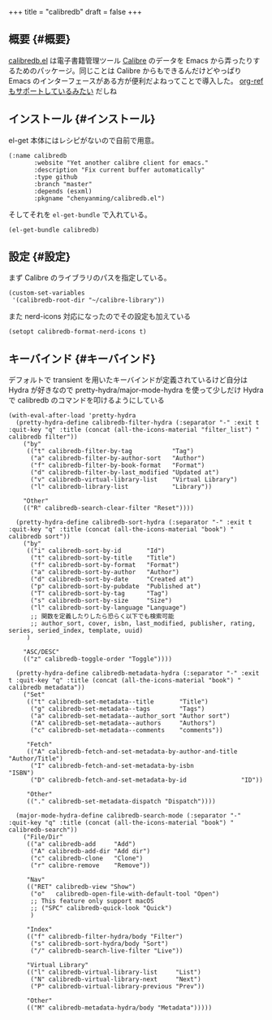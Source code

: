 +++
title = "calibredb"
draft = false
+++

## 概要 {#概要}

[calibredb.el](https://github.com/chenyanming/calibredb.el) は電子書籍管理ツール [Calibre](https://calibre-ebook.com/) のデータを Emacs から弄ったりするためのパッケージ。同じことは Calibre からもできるんだけどやっぱり Emacs のインターフェースがある方が便利だよねってことで導入した。
[org-ref もサポートしているみたい](https://github.com/chenyanming/calibredb.el#configure-to-support-org-ref) だしね


## インストール {#インストール}

el-get 本体にはレシピがないので自前で用意。

```emacs-lisp
(:name calibredb
       :website "Yet another calibre client for emacs."
       :description "Fix current buffer automatically"
       :type github
       :branch "master"
       :depends (esxml)
       :pkgname "chenyanming/calibredb.el")
```

そしてそれを `el-get-bundle` で入れている。

```emacs-lisp
(el-get-bundle calibredb)
```


## 設定 {#設定}

まず Calibre のライブラリのパスを指定している。

```emacs-lisp
(custom-set-variables
 '(calibredb-root-dir "~/calibre-library"))
```

また nerd-icons 対応になったのでその設定も加えている

```emacs-lisp
(setopt calibredb-format-nerd-icons t)
```


## キーバインド {#キーバインド}

デフォルトで transient を用いたキーバインドが定義されているけど自分は Hydra が好きなので pretty-hydra/major-mode-hydra を使って少しだけ Hydra で calibredb のコマンドを叩けるようにしている

```emacs-lisp
(with-eval-after-load 'pretty-hydra
  (pretty-hydra-define calibredb-filter-hydra (:separator "-" :exit t :quit-key "q" :title (concat (all-the-icons-material "filter_list") " calibredb filter"))
    ("by"
     (("t" calibredb-filter-by-tag           "Tag")
      ("a" calibredb-filter-by-author-sort   "Author")
      ("f" calibredb-filter-by-book-format   "Format")
      ("d" calibredb-filter-by-last_modified "Updated at")
      ("v" calibredb-virtual-library-list    "Virtual Library")
      ("l" calibredb-library-list            "Library"))

    "Other"
    (("R" calibredb-search-clear-filter "Reset"))))

  (pretty-hydra-define calibredb-sort-hydra (:separator "-" :exit t :quit-key "q" :title (concat (all-the-icons-material "book") " calibredb sort"))
    ("by"
     (("i" calibredb-sort-by-id       "Id")
      ("t" calibredb-sort-by-title    "Title")
      ("f" calibredb-sort-by-format   "Format")
      ("a" calibredb-sort-by-author   "Author")
      ("d" calibredb-sort-by-date     "Created at")
      ("p" calibredb-sort-by-pubdate  "Published at")
      ("T" calibredb-sort-by-tag      "Tag")
      ("s" calibredb-sort-by-size     "Size")
      ("l" calibredb-sort-by-language "Language")
      ;; 関数を定義したりしたら恐らく以下でも検索可能
      ;; author_sort, cover, isbn, last_modified, publisher, rating, series, seried_index, template, uuid)
     )

    "ASC/DESC"
    (("z" calibredb-toggle-order "Toggle"))))

  (pretty-hydra-define calibredb-metadata-hydra (:separator "-" :exit t :quit-key "q" :title (concat (all-the-icons-material "book") " calibredb metadata"))
    ("Set"
     (("t" calibredb-set-metadata--title       "Title")
      ("g" calibredb-set-metadata--tags        "Tags")
      ("a" calibredb-set-metadata--author_sort "Author sort")
      ("A" calibredb-set-metadata--authors     "Authors")
      ("c" calibredb-set-metadata--comments    "comments"))

     "Fetch"
     (("A" calibredb-fetch-and-set-metadata-by-author-and-title "Author/Title")
      ("I" calibredb-fetch-and-set-metadata-by-isbn             "ISBN")
      ("D" calibredb-fetch-and-set-metadata-by-id               "ID"))

     "Other"
     (("." calibredb-set-metadata-dispatch "Dispatch"))))

  (major-mode-hydra-define calibredb-search-mode (:separator "-" :quit-key "q" :title (concat (all-the-icons-material "book") " calibredb-search"))
    ("File/Dir"
     (("a" calibredb-add     "Add")
      ("A" calibredb-add-dir "Add dir")
      ("c" calibredb-clone   "Clone")
      ("r" calibre-remove    "Remove"))

     "Nav"
     (("RET" calibredb-view "Show")
      ("o"   calibredb-open-file-with-default-tool "Open")
      ;; This feature only support macOS
      ;; ("SPC" calibredb-quick-look "Quick")
      )

     "Index"
     (("f" calibredb-filter-hydra/body "Filter")
      ("s" calibredb-sort-hydra/body "Sort")
      ("/" calibredb-search-live-filter "Live"))

     "Virtual Library"
     (("l" calibredb-virtual-library-list     "List")
      ("N" calibredb-virtual-library-next     "Next")
      ("P" calibredb-virtual-library-previous "Prev"))

     "Other"
     (("M" calibredb-metadata-hydra/body "Metadata")))))
```
